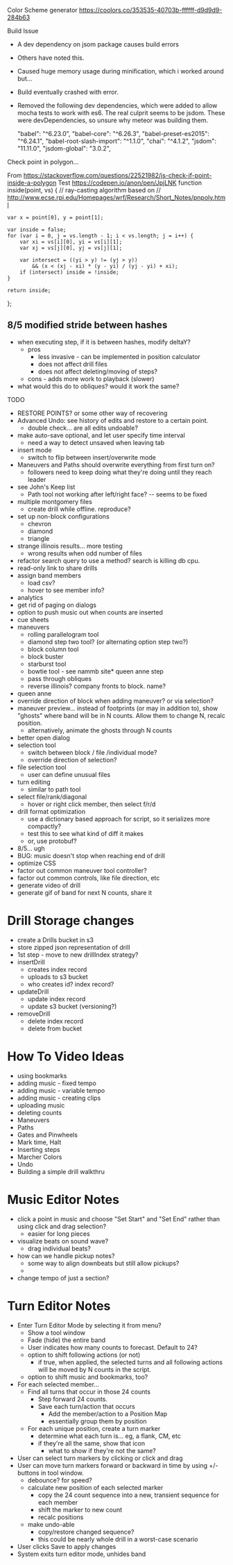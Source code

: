 Color Scheme generator
https://coolors.co/353535-40703b-ffffff-d9d9d9-284b63 


Build Issue
* A dev dependency on jsom package causes build errors
* Others have noted this.
* Caused huge memory usage during minification, which i worked around but...
* Build eventually crashed with error.
* Removed the following dev dependencies, which were added to allow mocha tests to work with es6.  The real culprit seems to be jsdom.  These were devDependencies, so unsure why meteor was building them.

    "babel": "^6.23.0",
    "babel-core": "^6.26.3",
    "babel-preset-es2015": "^6.24.1",
    "babel-root-slash-import": "^1.1.0",
    "chai": "^4.1.2",
    "jsdom": "11.11.0",
    "jsdom-global": "3.0.2",

Check point in polygon...

From https://stackoverflow.com/questions/22521982/js-check-if-point-inside-a-polygon 
Test https://codepen.io/anon/pen/JpjLNK 
function inside(point, vs) {
    // ray-casting algorithm based on
    // http://www.ecse.rpi.edu/Homepages/wrf/Research/Short_Notes/pnpoly.html

    var x = point[0], y = point[1];

    var inside = false;
    for (var i = 0, j = vs.length - 1; i < vs.length; j = i++) {
        var xi = vs[i][0], yi = vs[i][1];
        var xj = vs[j][0], yj = vs[j][1];

        var intersect = ((yi > y) != (yj > y))
            && (x < (xj - xi) * (y - yi) / (yj - yi) + xi);
        if (intersect) inside = !inside;
    }

    return inside;
};


8/5 modified stride between hashes
----------------------------------
* when executing step, if it is between hashes, modify deltaY?
  * pros
    * less invasive - can be implemented in position calculator
    * does not affect drill files
    * does not affect deleting/moving of steps?
  * cons - adds more work to playback (slower)
* what would this do to obliques?  would it work the same?



TODO
* RESTORE POINTS? or some other way of recovering
* Advanced Undo: see history of edits and restore to a certain point.
    * double check... are all edits undoable?
* make auto-save optional, and let user specify time interval
    * need a way to detect unsaved when leaving tab
* insert mode
    * switch to flip between insert/overwrite mode
* Maneuvers and Paths should overwrite everything from first turn on?
    * followers need to keep doing what they're doing until they reach leader
* see John's Keep list
  * Path tool not working after left/right face? -- seems to be fixed
* multiple montgomery files
    * create drill while offline. reproduce?
* set up non-block configurations
    * chevron
    * diamond
    * triangle
* strange illinois results... more testing
  * wrong results when odd number of files
* refactor search query to use a method? search is killing db cpu.
* read-only link to share drills
* assign band members
  * load csv?
  * hover to see member info?
* analytics
* get rid of paging on dialogs
* option to push music out when counts are inserted
* cue sheets
* maneuvers
  * rolling parallelogram tool
  * diamond step two tool? (or alternating option step two?)
  * block column tool
  * block buster
  * starburst tool
  * bowtie tool - see nammb site* queen anne step
  * pass through obliques
  * reverse illinois? company fronts to block.  name?
* queen anne
* override direction of block when adding maneuver? or via selection?
* maneuver preview... instead of footprints (or may in addition to), show "ghosts" where band will be in N counts.  Allow them to change N, recalc position.
    * alternatively, animate the ghosts through N counts
* better open dialog
* selection tool
    * switch between block / file /individual mode?
    * override direction of selection?
* file selection tool
    * user can define unusual files
* turn editing 
    * similar to path tool
* select file/rank/diagonal
    * hover or right click member, then select f/r/d
* drill format optimization
    * use a dictionary based approach for script, so it serializes more compactly?
    * test this to see what kind of diff it makes
    * or, use protobuf?
* 8/5... ugh
* BUG: music doesn't stop when reaching end of drill
* optimize CSS
* factor out common maneuver tool controller?
* factor out common controls, like file direction, etc
* generate video of drill
* generate gif of band for next N counts, share it



Drill Storage changes
======================
* create a Drills bucket in s3
* store zipped json representation of drill
* 1st step - move to new drillIndex strategy?
* insertDrill
    * creates index record
    * uploads to s3 bucket
    * who creates id? index record?
* updateDrill
    * update index record
    * update s3 bucket (versioning?)
* removeDrill
    * delete index record
    * delete from bucket

How To Video Ideas
==================
* using bookmarks
* adding music - fixed tempo
* adding music - variable tempo
* adding music - creating clips
* uploading music
* deleting counts
* Maneuvers
* Paths
* Gates and Pinwheels
* Mark time, Halt
* Inserting steps
* Marcher Colors
* Undo
* Building a simple drill walkthru

Music Editor Notes
==================
* click a point in music and choose "Set Start" and "Set End" rather than using click and drag selection?
  * easier for long pieces
* visualize beats on sound wave? 
  * drag individual beats?
* how can we handle pickup notes?
  * some way to align downbeats but still allow pickups?
  * 
* change tempo of just a section?

Turn Editor Notes
=================
* Enter Turn Editor Mode by selecting it from menu?
  * Show a tool window
  * Fade (hide) the entire band
  * User indicates how many counts to forecast. Default to 24?
  * option to shift following actions (or not)
    * if true, when applied, the selected turns and all following actions will be moved by N counts in the script.
  * option to shift music and bookmarks, too?
* For each selected member...
  * Find all turns that occur in those 24 counts
    * Step forward 24 counts.
    * Save each turn/action that occurs
      * Add the member/action to a Position Map
      * essentially group them by position
  * For each unique position, create a turn marker
    * determine what each turn is... eg, a flank, CM, etc
    * if they're all the same, show that icon
      * what to show if they're not the same?
* User can select turn markers by clicking or click and drag
* User can move turn markers forward or backward in time by using +/- buttons in tool window. 
  * debounce? for speed?
  * calculate new position of each selected marker
    * copy the 24 count sequence into a new, transient sequence for each member
    * shift the marker to new count
    * recalc positions
  * make undo-able
    * copy/restore changed sequence?
    * this could be nearly whole drill in a worst-case scenario
* User clicks Save to apply changes
* System exits turn editor mode, unhides band